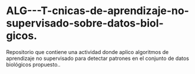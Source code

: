 # ALG---T-cnicas-de-aprendizaje-no-supervisado-sobre-datos-biol-gicos.
Repositorio que contiene una actividad donde aplico algoritmos de aprendizaje no supervisado para detectar patrones en el conjunto de datos biológicos propuesto..

